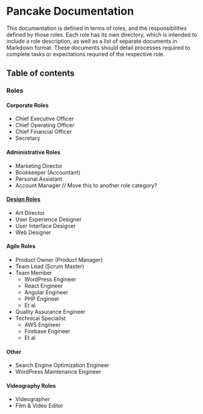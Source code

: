 # Pancake Documentation

This documentation is defined in terms of roles, and the responsibilities defined by those roles. Each role has its own directory, which is intended to include a role description, as well as a list of separate documents in Markdown format. These documents should detail processes required to complete tasks or expectations required of the respective role.

## Table of contents

### Roles

#### Corporate Roles
- Chief Executive Officer
- Chief Operating Officer
- Chief Financial Officer
- Secretary

#### Administrative Roles
- Marketing Director
- Bookkeeper (Accountant)
- Personal Assistant
- Account Manager // Move this to another role category?

#### [Design Roles](https://uxdesign.cc/the-spectrum-of-digital-design-roles-in-2018-3286390a9966)
- Art Director
- User Experience Designer
- User Interface Designer
- Web Designer

#### Agile Roles
- Product Owner (Product Manager)
- Team Lead (Scrum Master)
- Team Member
	- WordPress Engineer
	- React Engineer
	- Angular Engineer
	- PHP Engineer
	- Et al
- Quality Assurance Engineer
- Technical Specialist
	- AWS Engineer
	- Firebase Engineer
	- Et al

#### Other
- Search Engine Optimization Engineer
- WordPress Maintenance Engineer
 
#### Videography Roles
- Videographer
- Film & Video Editor


